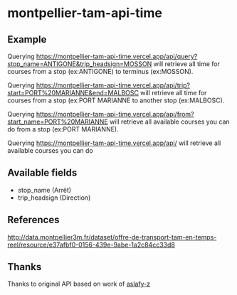 # montpellier-tam-api-time

## Example

Querying https://montpellier-tam-api-time.vercel.app/api/query?stop_name=ANTIGONE&trip_headsign=MOSSON will retrieve all time for courses from a stop (ex:ANTIGONE) to terminus (ex:MOSSON).

Querying https://montpellier-tam-api-time.vercel.app/api/trip?start=PORT%20MARIANNE&end=MALBOSC will retrieve all time for courses from a stop (ex:PORT MARIANNE to another stop (ex:MALBOSC).

Querying https://montpellier-tam-api-time.vercel.app/api/from?start_name=PORT%20MARIANNE will retrieve all available courses you can do from a stop (ex:PORT MARIANNE).

Querying https://montpellier-tam-api-time.vercel.app/api/ will retrieve all available courses you can do


## Available fields

- stop_name (Arrêt)
- trip_headsign (Direction)

## References

http://data.montpellier3m.fr/dataset/offre-de-transport-tam-en-temps-reel/resource/e37afbf0-0156-439e-9abe-1a2c84cc33d8


## Thanks

Thanks to original API based on work of [aslafy-z](https://github.com/aslafy-z/montpellier-tam-api)
